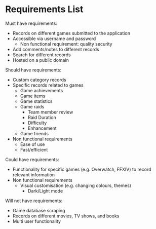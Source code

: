 # Requirements List
Must have requirements:
- Records on different games submitted to the application
- Accessible via username and password
    - Non functional requirement: quality security
- Add comments/notes to different records
- Search for different records
- Hosted on a public domain

Should have requirements:
- Custom category records
- Specific records related to games
    - Game achievements
    - Game items
    - Game statistics
    - Game raids
        - Team member review 
        - Raid Duration 
        - Difficulty 
        - Enhancement 
    - Game friends
- Non functional requirements
    - Ease of use
    - Fast/efficient

Could have requirements:
- Functionality for specific games (e.g. Overwatch, FFXIV) to record relevant information
- Non functional requirements
    - Visual customisation (e.g. changing colours, themes)
        - Dark/Light mode

Will not have requirements:
- Game database scraping
- Records on different movies, TV shows, and books
- Multi user functionality
